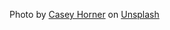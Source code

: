 Photo by <a href="https://unsplash.com/@mischievous_penguins?utm_source=unsplash&utm_medium=referral&utm_content=creditCopyText">Casey Horner</a> on <a href="https://unsplash.com/photos/RmoWqDCqN2E?utm_source=unsplash&utm_medium=referral&utm_content=creditCopyText">Unsplash</a>
  